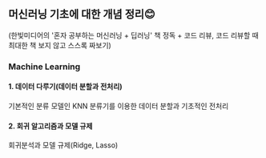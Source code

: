 ## 머신러닝 기초에 대한 개념 정리😊
(한빛미디어의 '혼자 공부하는 머신러닝 + 딥러닝' 책 정독 + 코드 리뷰, 코드 리뷰할 때 최대한 책 보지 않고 스스록 짜보기)

### Machine Learning
#### 1. 데이터 다루기(데이터 분할과 전처리)
기본적인 분류 모델인 KNN 분류기를 이용한 데이터 분할과 기초적인 전처리
#### 2. 회귀 알고리즘과 모델 규제
회귀분석과 모델 규제(Ridge, Lasso)
